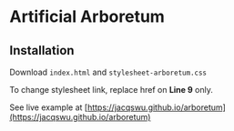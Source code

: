 # Artificial Arboretum

## Installation

Download ```index.html``` and ```stylesheet-arboretum.css```

To change stylesheet link, replace href on **Line 9** only.

See live example at [https://jacqswu.github.io/arboretum](https://jacqswu.github.io/arboretum)